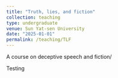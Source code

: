 ```yaml
---
title: "Truth, lies, and fiction"
collection: teaching
type: undergraduate
venue: Sun Yat-sen University
date: "2025-01-01"
permalink: /teaching/TLF
---
```

A course on deceptive speech and fiction/

Testing
